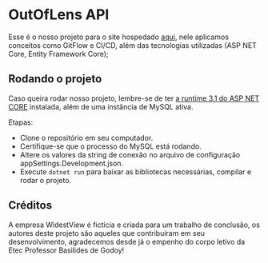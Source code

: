 ﻿# OutOfLens API

Esse é o nosso projeto para o site hospedado [aqui](https://outoflensapi.herokuapp.com), nele aplicamos conceitos como GitFlow e CI/CD, além das tecnologias utilizadas (ASP NET Core, Entity Framework Core);

## Rodando o projeto

Caso queira rodar nosso projeto, lembre-se de ter [a runtime 3.1 do ASP NET CORE](https://dotnet.microsoft.com/en-us/download/dotnet/3.1) instalada, além de uma instância de MySQL ativa.

Etapas:

- Clone o repositório em seu computador.
- Certifique-se que o processo do MySQL está rodando.
- Altere os valores da string de conexão no arquivo de configuração appSettings.Development.json.
- Execute ```dotnet run``` para baixar as bibliotecas necessárias, compilar e rodar o projeto.

## Créditos

A empresa WidestView é fictícia e criada para um trabalho de conclusão, os autores deste projeto são aqueles que contribuíram em seu desenvolvimento, agradecemos desde já o empenho do corpo letivo da Etec Professor Basilides de Godoy!